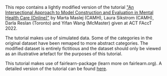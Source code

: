 This repo contains a lightly modified version of the tutorial ["An Intersectional Approach to Model Construction and Evaluation in Mental Health Care (Online)"](https://facctconference.org/2022/acceptedtuts#construct) by Marta Maslej (CAMH), Laura Sikstrom (CAMH), Darla Reslan (Toronto) and Yifan Wang (McMaster) given at ACT FAccT 2022.

The tutorial makes use of simulated data. Some of the categories in the original dataset have been remaped to more abstract categories. The modified dataset is entirely fictitious and the dataset should only be viewed as an illustrative artefact for the purposes of this tutorial.

This tutorial makes use of fairlearn-package (learn more on fairlearn.org). A detailed version of the tutorial can be found [here](https://fairlearn.org/v0.11/auto_examples/plot_intersectional_bias.html#sphx-glr-auto-examples-plot-intersectional-bias-py).
